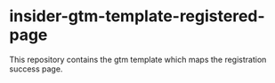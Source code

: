 # insider-gtm-template-registered-page
This repository contains the gtm template which maps the registration success page.
